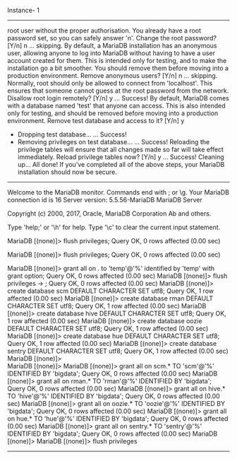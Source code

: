 
Instance- 1
__________________


root user without the proper authorisation.
You already have a root password set, so you can safely answer 'n'.
Change the root password? [Y/n] n
 ... skipping.
By default, a MariaDB installation has an anonymous user, allowing anyone
to log into MariaDB without having to have a user account created for
them.  This is intended only for testing, and to make the installation
go a bit smoother.  You should remove them before moving into a
production environment.
Remove anonymous users? [Y/n] n
 ... skipping.
Normally, root should only be allowed to connect from 'localhost'.  This
ensures that someone cannot guess at the root password from the network.
Disallow root login remotely? [Y/n] y
 ... Success!
By default, MariaDB comes with a database named 'test' that anyone can
access.  This is also intended only for testing, and should be removed
before moving into a production environment.
Remove test database and access to it? [Y/n] y
 - Dropping test database...
 ... Success!
 - Removing privileges on test database...
 ... Success!
Reloading the privilege tables will ensure that all changes made so far
will take effect immediately.
Reload privilege tables now? [Y/n] y
 ... Success!
Cleaning up...
All done!  If you've completed all of the above steps, your MariaDB
installation should now be secure.


____________________



Welcome to the MariaDB monitor.  Commands end with ; or \g.
Your MariaDB connection id is 16
Server version: 5.5.56-MariaDB MariaDB Server

Copyright (c) 2000, 2017, Oracle, MariaDB Corporation Ab and others.

Type 'help;' or '\h' for help. Type '\c' to clear the current input statement.

MariaDB [(none)]> flush privileges;
Query OK, 0 rows affected (0.00 sec)

MariaDB [(none)]> flush privileges;
Query OK, 0 rows affected (0.00 sec)

MariaDB [(none)]> grant all on *.* to 'temp'@'%' identified by 'temp' with grant option;
Query OK, 0 rows affected (0.00 sec)
MariaDB [(none)]> flush privileges
    -> ;
Query OK, 0 rows affected (0.00 sec)
MariaDB [(none)]> create database scm DEFAULT CHARACTER SET utf8;
Query OK, 1 row affected (0.00 sec)
MariaDB [(none)]> create database rman  DEFAULT CHARACTER SET utf8;
Query OK, 1 row affected (0.00 sec)
MariaDB [(none)]> create database hive DEFAULT CHARACTER SET utf8;
Query OK, 1 row affected (0.00 sec)
MariaDB [(none)]> create database oozie DEFAULT CHARACTER SET utf8;
Query OK, 1 row affected (0.00 sec)
MariaDB [(none)]> create database hue DEFAULT CHARACTER SET utf8;
Query OK, 1 row affected (0.00 sec)
MariaDB [(none)]> create database sentry DEFAULT CHARACTER SET utf8;
Query OK, 1 row affected (0.00 sec)
MariaDB [(none)]>  
MariaDB [(none)]> 
MariaDB [(none)]> grant all on scm.* TO 'scm'@'%' IDENTIFIED BY 'bigdata';
Query OK, 0 rows affected (0.00 sec)
MariaDB [(none)]> grant all on rman.* TO 'rman'@'%' IDENTIFIED BY 'bigdata'; 
Query OK, 0 rows affected (0.00 sec)
MariaDB [(none)]> grant all on hive.* TO 'hive'@'%' IDENTIFIED BY 'bigdata';
Query OK, 0 rows affected (0.00 sec)
MariaDB [(none)]> grant all on oozie.* TO 'oozie'@'%' IDENTIFIED BY 'bigdata';
Query OK, 0 rows affected (0.00 sec)
MariaDB [(none)]> grant all on hue.* TO 'hue'@'%' IDENTIFIED BY 'bigdata'; 
Query OK, 0 rows affected (0.00 sec)
MariaDB [(none)]> grant all on sentry.* TO 'sentry'@'%' IDENTIFIED BY 'bigdata'; 
Query OK, 0 rows affected (0.00 sec)
MariaDB [(none)]> 
MariaDB [(none)]> flush privileges





__________________



